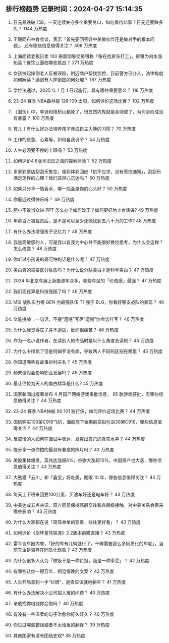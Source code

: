
## 排行榜趋势 记录时间：2024-04-27 15:14:35
  
  1. 日元暴跌破 158，一天连续失守多个重要关口，如何看待此事？日元还要跌多久？ 1144 万热度
    
  2. 王毅同布林肯会谈，表示「首先要回答好中美做伙伴还是做对手的根本问题」，还有哪些信息值得关注？ 408 万热度
    
  3. 上海面馆老板日卖 100 碗面刚够交房租称「像在给房东打工」，房租为何水涨船高？餐饮业面临哪些挑战？ 271 万热度
    
  4. 女孩扶起摔倒老人反被诬陷，附近商户帮找监控，目前警方已介入，法律角度如何解读？遇到有人摔倒应如何处理？ 187 万热度
    
  5. 学位法通过，2025 年 1 月 1 日起施行，具有哪些重要意义？ 118 万热度
    
  6. 23-24 赛季 NBA森林狼 126:109 太阳，如何评价这场比赛？ 102 万热度
    
  7. 《潜伏》中，李涯和陆桥山都死了，很显然内鬼就是余则成了，为何余则成没有暴露？ 100 万热度
    
  8. 育儿丨有什么好办法培养孩子养成自主入睡的习惯？ 70 万热度
    
  9. 工作的疲惫、心累等，如何自我调节？ 54 万热度
    
  10. 人生必须要不停的上班吗？ 53 万热度
    
  11. 如何评价4.6版本旧日之海的探索体验？ 52 万热度
    
  12. 多家彩票店刮刮乐售空，福彩体彩回应「供不应求，没有管控通知」，刮刮乐满足怎样的心理？我们该担心沉迷吗？ 50 万热度
    
  13. 如果只分享一瓶香水，哪一瓶会是你的心头好？ 50 万热度
    
  14. 你最近过得快乐吗？ 49 万热度
    
  15. 胆小不敢当众讲 PPT 怎么办？如何改正？如何更好地上台演讲? 49 万热度
    
  16. 年薪百万被裁员后，是不是可以至少还能找到五六十万的工作? 48 万热度
    
  17. 有什么办法增强孩子记忆力？ 48 万热度
    
  18. 我是高敏感的人，可是我以自我为中心并不能很好换位思考，为什么会这样？怎么改变？ 48 万热度
    
  19. 你听过小孩说的最可怕的话是什么呢？ 47 万热度
    
  20. 美白真的需要区分肤质吗？为什么说分肤美白才是科学美白？ 47 万热度
    
  21. 2024 年北京车展上新能源车众多，哪些车型的「价值感」最强？ 47 万热度
    
  22. 我们现在算是科技强国了吗？ 46 万热度
    
  23. MSI 战队实力榜 GEN 为最强队伍 T1 强于 BLG，你看好哪支战队的表现？ 46 万热度
    
  24. 文笔挑战：一句话，不提“遗憾”写尽“遗憾”你会怎样写？ 46 万热度
    
  25. 为什么我觉得庄子并不逍遥，反而很痛苦？ 46 万热度
    
  26. 作为一名小说作者，在读别人的作品时是以什么角度去读的？ 45 万热度
    
  27. 为什么卡缪疯了但是阿姆罗没有疯，导致两人不同的区别在哪里？ 45 万热度
    
  28. 你知道哪些有故事的村庄名？ 45 万热度
    
  29. 频繁请假会影响职业发展吗？ 45 万热度
    
  30. 最让你惊为天人的美白精华是什么? 45 万热度
    
  31. 国家新闻出版署发布 4 月国产网络游戏审批信息， 95 款游戏获批，有哪些信息值得关注？ 44 万热度
    
  32. 23-24 赛季 NBA快船 90:101 独行侠，如何评价这场比赛？ 44 万热度
    
  33. 国航购买100架C919飞机，海航旗下金鹏航空拟引进30架C919，哪些信息值得关注？ 44 万热度
    
  34. 反应慢的人如何在面试中表达，发挥出自己的真实水平？ 44 万热度
    
  35. 能分享一张你拍的最具有春意的照片吗？ 43 万热度
    
  36. 美股集体爆发，英伟达涨超6%，谷歌大涨超10%，中国资产也大涨，哪些信息值得关注？ 43 万热度
    
  37. 大熊猫「云川」和「鑫宝」将赴美，期限 10 年，哪些信息值得关注？ 43 万热度
    
  38. 每天上下班来回要100公里，买油车好还是电车好？ 43 万热度
    
  39. 中美达成五点共识，双方同意保持高层交往和各层级接触，对中美关系会带来哪些影响？ 43 万热度
    
  40. 为什么大家都在说「简简单单的穿着，往往更好看」？ 43 万热度
    
  41. 如何评价《崩坏星穹铁道》2.2版本前瞻直播？ 43 万热度
    
  42. 雷军谈车圈内卷，「好的车有几辆就行了，干嘛需要那么多同质化的车呢」，当前车企是否存在同质化现象？ 43 万热度
    
  43. 为什么很多人认为「做饭不是一种负担，而是一种享受」？ 42 万热度
    
  44. 有哪些让你一眼万年，相见恨晚的文案？ 42 万热度
    
  45. 人生开局拿到一手“烂牌”，是否应该就地躺平？ 41 万热度
    
  46. 有什么办法解决小公司招人难的问题？ 40 万热度
    
  47. 亲戚找你借钱你会借吗？ 40 万热度
    
  48. 有没有一些温柔的句子治愈你好久好久？ 40 万热度
    
  49. 你见过哪些错误或者不太恰当的翻译？ 39 万热度
    
  50. 其他国家有没有团结史观? 38 万热度
    
